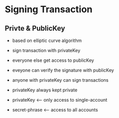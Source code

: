 # Signing Transaction

## Privte & PublicKey 
- based on elliptic curve algorithm
- sign transaction with privateKey
- everyone else get access to publicKey
- eveyone can verify the signature with publicKey
- anyone with privateKey can sign transactions
- privateKey always kept private

- privateKey <-- only access to single-account
- secret-phrase <-- access to all accounts